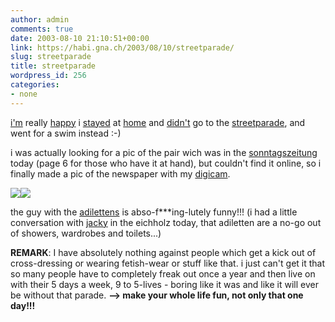 ```yaml
---
author: admin
comments: true
date: 2003-08-10 21:10:51+00:00
link: https://habi.gna.ch/2003/08/10/streetparade/
slug: streetparade
title: streetparade
wordpress_id: 256
categories:
- none
---
```


[i'm](http://www.tilllate.ch/DE/picpage.php?gid=69605&fid=447854&mode=none&tim_uid=0&chartmode=0&grid=0) really [happy](http://www.tilllate.ch/DE/picpage.php?gid=69605&fid=450397&mode=none&tim_uid=0&chartmode=0&grid=0) i [stayed](http://www.tilllate.ch/DE/picpage.php?gid=69604&fid=447124&mode=none&tim_uid=0&chartmode=0&grid=0) at [home](http://www.tilllate.ch/DE/picpage.php?gid=69604&fid=447462&mode=none&tim_uid=0&chartmode=0&grid=0) and [didn't](http://www.tilllate.ch/DE/picpage.php?gid=69603&fid=450793&mode=none&tim_uid=0&chartmode=0&grid=0) go to the [streetparade](http://www.street-parade.ch/), and went for a swim instead :-)

i was actually looking for a pic of the pair wich was in the [sonntagszeitung](http://www.sonntagszeitung.ch/) today (page 6 for those who have it at hand), but couldn't find it online, so i finally made a pic of the newspaper with my [digicam](http://www.dpreview.com/reviews/sonydscp9/).

[![](https://habi.gna.ch/blog/images/DSC01921-tm.jpg)](https://habi.gna.ch/blog/images/DSC01921.jpg)[![](https://habi.gna.ch/blog/images/DSC01922-tm.jpg)](https://habi.gna.ch/blog/images/DSC01922.jpg)

the guy with the [adilettens](http://www.sport-forster.de/shop/schuhe_adidas_adilette.html) is abso-f***ing-lutely funny!!!
(i had a little conversation with [jacky](https://habi.gna.ch/pics/GeburiAnna/Pages/0.html) in the eichholz today, that adiletten are a no-go out of showers, wardrobes and toilets...)


**REMARK**: I have absolutely nothing against people which get a kick out of cross-dressing or wearing fetish-wear or stuff like that. i just can't get it that so many people have to completely freak out once a year and then live on with their 5 days a week, 9 to 5-lives - boring like it was and like it will ever be without that parade. 
**--> make your whole life fun, not only that one day!!!**
